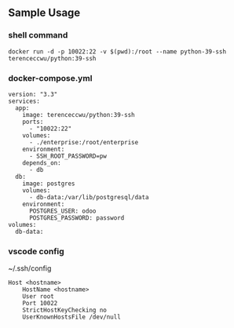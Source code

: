 ## Sample Usage

### shell command
```
docker run -d -p 10022:22 -v $(pwd):/root --name python-39-ssh terenceccwu/python:39-ssh
```

### docker-compose.yml
```
version: "3.3"
services:
  app:
    image: terenceccwu/python:39-ssh
    ports:
      - "10022:22"
    volumes:
      - ./enterprise:/root/enterprise
    environment:
      - SSH_ROOT_PASSWORD=pw
    depends_on:
      - db
  db:
    image: postgres
    volumes:
      - db-data:/var/lib/postgresql/data
    environment:
      POSTGRES_USER: odoo
      POSTGRES_PASSWORD: password
volumes:
  db-data:
```

### vscode config

~/.ssh/config
```
Host <hostname>
    HostName <hostname>
    User root
    Port 10022
    StrictHostKeyChecking no
    UserKnownHostsFile /dev/null
```
